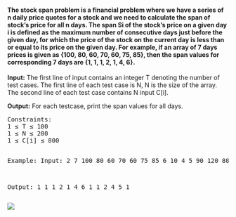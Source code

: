 <h4>The stock span problem is a financial problem where we have a series of n daily price quotes for a stock and we need to calculate the span of stock’s price for all n days. 
The span Si of the stock’s price on a given day i is defined as the maximum number of consecutive days just before the given day, for which the price of the stock on the current day is less than or equal to its price on the given day.
For example, if an array of 7 days prices is given as {100, 80, 60, 70, 60, 75, 85}, then the span values for corresponding 7 days are {1, 1, 1, 2, 1, 4, 6}.</h4>

<p><strong>Input:</strong>
The first line of input contains an integer T denoting the number of test cases. The first line of each test case is N, N is the size of the array. The second line of each test case contains N input C[i].</p>

<p><strong>Output:</strong>
For each testcase, print the span values for all days.</p>
<pre>
Constraints:
1 ≤ T ≤ 100
1 ≤ N ≤ 200
1 ≤ C[i] ≤ 800

Example:
Input:
2
7
100 80 60 70 60 75 85
6
10 4 5 90 120 80

Output:
1 1 1 2 1 4 6
1 1 2 4 5 1
</pre>
<img src="https://contribute.geeksforgeeks.org/wp-content/uploads/Stock_span.png">